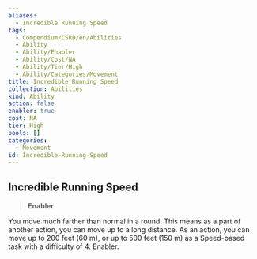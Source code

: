 ```yaml
---
aliases:
  - Incredible Running Speed
tags:
  - Compendium/CSRD/en/Abilities
  - Ability
  - Ability/Enabler
  - Ability/Cost/NA
  - Ability/Tier/High
  - Ability/Categories/Movement
title: Incredible Running Speed
collection: Abilities
kind: Ability
action: false
enabler: true
cost: NA
tier: High
pools: []
categories:
  - Movement
id: Incredible-Running-Speed
---
```

## Incredible Running Speed    
>**Enabler**  
    
You move much farther than normal in a round. This means as a part of another action, you can move up to a long distance. As an action, you can move up to 200 feet (60 m), or up to 500 feet (150 m) as a Speed-based task with a difficulty of 4. Enabler.
